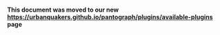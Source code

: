 #### This document was moved to our new <https://urbanquakers.github.io/pantograph/plugins/available-plugins> page
